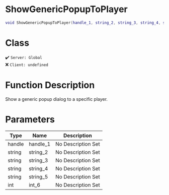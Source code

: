 # ShowGenericPopupToPlayer
```lua
void ShowGenericPopupToPlayer(handle_1, string_2, string_3, string_4, string_5, int_6)
```
# Class
✔️ `Server: Global`  
❌ `Client: undefined`  

# Function Description
Show a generic popup dialog to a specific player.
# Parameters
Type|Name|Description
--|--|--
handle|handle_1|No Description Set
string|string_2|No Description Set
string|string_3|No Description Set
string|string_4|No Description Set
string|string_5|No Description Set
int|int_6|No Description Set
